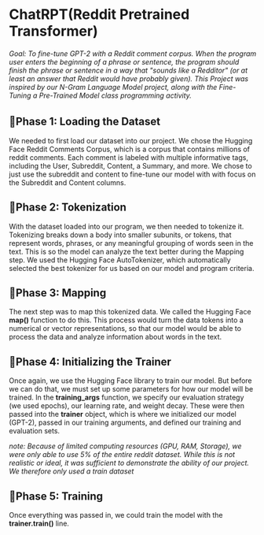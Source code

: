 # ChatRPT(Reddit Pretrained Transformer)

###### Goal: To fine-tune GPT-2 with a Reddit comment corpus.  When the program user enters the beginning of a phrase or sentence, the program should finish the phrase or sentence in a way that "sounds like a Redditor" (or at least an answer that Reddit would have probably given). This Project was inspired by our N-Gram Language Model project, along with the Fine-Tuning a Pre-Trained Model class programming activity.

## 🤩Phase 1: Loading the Dataset
We needed to first load our dataset into our project.  We chose the Hugging Face Reddit Comments Corpus, which is a corpus that contains millions of reddit comments. Each comment is labeled with multiple informative tags, including the User, Subreddit, Content, a Summary, and more.  We chose to just use the subreddit and content to fine-tune our model with with focus on the Subreddit and Content columns.

## 🥳Phase 2: Tokenization
With the dataset loaded into our program, we then needed to tokenize it.  Tokenizing breaks down a body into smaller subunits, or tokens, that represent words, phrases, or any meaningful grouping of words seen in the text.  This is so the model can analyze the text better during the Mapping step.  We used the Hugging Face AutoTokenizer, which automatically selected the best tokenizer for us based on our model and program criteria.  

## 🥰Phase 3: Mapping
The next step was to map this tokenized data. We called the Hugging Face **map()** function to do this. This process would turn the data tokens into a numerical or vector representations, so that our model would be able to process the data and analyze information about words in the text.

## 🫣Phase 4: Initializing the Trainer
Once again, we use the Hugging Face library to train our model. But before we can do that, we must set up some parameters for how our model will be trained.  In the **training_args** function, we specify our evaluation strategy (we used epochs), our learning rate, and weight decay.  These were then passed into the **trainer** object, which is where we initialized our model (GPT-2), passed in our training arguments, and defined our training and evaluation sets.

*note: Because of limited computing resources (GPU, RAM, Storage), we were only able to use 5% of the entire reddit dataset.  While this is not realistic or ideal, it was sufficient to demonstrate the ability of our project.  We therefore only used a train dataset*

## 🥹Phase 5: Training
Once everything was passed in, we could train the model with the **trainer.train()** line.

